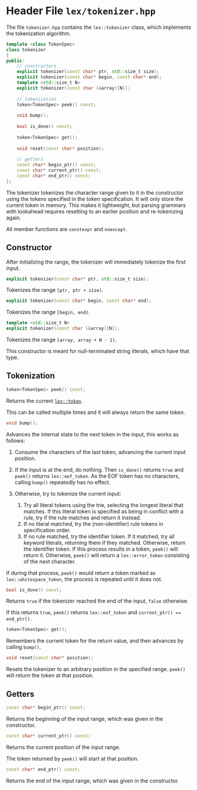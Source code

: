 # Header File `lex/tokenizer.hpp`

The file `tokenizer.hpp` contains the `lex::tokenizer` class, which implements the tokenization algorithm.

```cpp
template <class TokenSpec>
class tokenizer
{
public:
    // constructors
    explicit tokenizer(const char* ptr, std::size_t size);
    explicit tokenizer(const char* begin, const char* end);
    template <std::size_t N>
    explicit tokenizer(const char (&array)[N]);
    
    // tokenization
    token<TokenSpec> peek() const;
    
    void bump();
    
    bool is_done() const;
    
    token<TokenSpec> get(); 
    
    void reset(const char* position);
    
    // getters
    const char* begin_ptr() const;
    const char* current_ptr() const;
    const char* end_ptr() const;
};
```

The tokenizer tokenizes the character range given to it in the constructor using the tokens specified in the token specification.
It will only store the current token in memory.
This makes it lightweight, but parsing grammars with lookahead requires resetting to an earlier position and re-tokenizing again.

All member functions are `constexpr` and `noexcept`.

## Constructor

After initializing the range, the tokenizer will immediately tokenize the first input.

```cpp
explicit tokenizer(const char* ptr, std::size_t size);
```

Tokenizes the range `[ptr, ptr + size)`.

```cpp
explicit tokenizer(const char* begin, const char* end);
```

Tokenizes the range `[begin, end)`.

```cpp
template <std::size_t N>
explicit tokenizer(const char (&array)[N]);
```

Tokenizes the range `[array, array + N - 1)`.

This constructor is meant for null-terminated string literals, which have that type.

## Tokenization

```cpp
token<TokenSpec> peek() const;
```

Returns the current [`lex::token`](spec_token.md#token).

This can be called multiple times and it will always return the same token.

```cpp
void bump();
```

Advances the internal state to the next token in the input,
this works as follows:

1. Consume the characters of the last token, advancing the current input position.

2. If the input is at the end, do nothing.
   Then `is_done()` returns `true` and `peek()` returns `lex::eof_token`.
   As the EOF token has no characters, calling `bump()` repeatedly has no effect.
 
3. Otherwise, try to tokenize the current input:
   1. Try all literal tokens using the trie, selecting the longest literal that matches.
      If this literal token is specified as being in conflict with a rule,
      try if the rule matches and return it instead.
   2. If no literal matched, try the (non-identifier) rule tokens in specification order.
   3. If no rule matched, try the identifier token.
      If it matched, try all keyword literals, returning them if they matched.
      Otherwise, return the identifier token.
   If this process results in a token, `peek()` will return it.
   Otherwise, `peek()` will return a `lex::error_token` consisting of the next character.
   
If during that process, `peek()` would return a token marked as `lex::whitespace_token`, the process is repeated until it does not.


```cpp
bool is_done() const;
```

Returns `true` if the tokenizer reached the end of the input, `false` otherwise.

If this returns `true`, `peek()` returns `lex::eof_token` and `current_ptr() == end_ptr()`.

```cpp
token<TokenSpec> get();
```

Remembers the current token for the return value, and then advances by calling `bump()`.

```cpp
void reset(const char* position);
```

Resets the tokenizer to an arbitrary position in the specified range.
`peek()` will return the token at that position.

## Getters

```cpp
const char* begin_ptr() const;
```

Returns the beginning of the input range, which was given in the constructor.

```cpp
const char* current_ptr() const;
```

Returns the current position of the input range.

The token returned by `peek()` will start at that position.

```cpp
const char* end_ptr() const;
```

Returns the end of the input range, which was given in the constructor.

